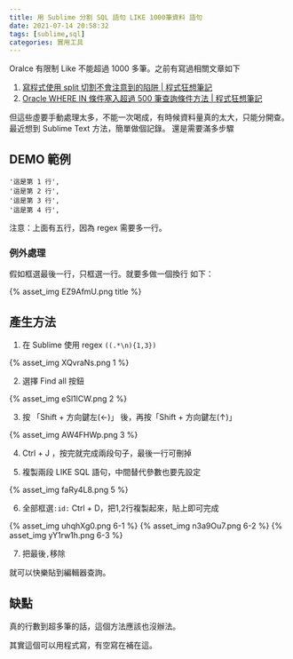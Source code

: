 ```yaml
---
title: 用 Sublime 分割 SQL 語句 LIKE 1000筆資料 語句
date: 2021-07-14 20:58:32
tags: [sublime,sql]
categories: 實用工具
---
```


Oralce 有限制 Like 不能超過 1000 多筆。之前有寫過相關文章如下

1. [寫程式使用 split 切割不會注意到的陷阱 | 程式狂想筆記](https://malagege.github.io/blog/2020/10/28/%E5%AF%AB%E7%A8%8B%E5%BC%8F%E4%BD%BF%E7%94%A8-split-%E5%88%87%E5%89%B2%E4%B8%8D%E6%9C%83%E6%B3%A8%E6%84%8F%E5%88%B0%E7%9A%84%E9%99%B7%E9%98%B1/)
2. [Oracle WHERE IN 條件塞入超過 500 筆查詢條件方法 | 程式狂想筆記](https://malagege.github.io/blog/2021/01/12/Oracle-WHERE-IN-%E6%A2%9D%E4%BB%B6%E5%A1%9E%E5%85%A5%E8%B6%85%E9%81%8E-500-%E7%AD%86%E6%9F%A5%E8%A9%A2%E6%A2%9D%E4%BB%B6%E6%96%B9%E6%B3%95/)

但這些虛要手動處理太多，不能一次喝成，有時候資料量真的太大，只能分開查。最近想到 Sublime Text 方法，簡單做個記錄。
還是需要滿多步驟

<!--more-->

## DEMO 範例

```
'這是第 1 行',
'這是第 2 行',
'這是第 3 行',
'這是第 4 行',

```

注意：上面有五行，因為 regex 需要多一行。

### 例外處理

假如框選最後一行，只框選一行。就要多做一個換行
如下：

{% asset_img EZ9AfmU.png title %}

## 產生方法

1. 在 Sublime 使用 regex `((.*\n){1,3})`

{% asset_img XQvraNs.png 1 %}


2. 選擇 Find all 按鈕

{% asset_img eSl1lCW.png 2 %}


3. 按 「Shift + 方向鍵左(←)」 後，再按「Shift + 方向鍵左(↑)」

{% asset_img AW4FHWp.png 3 %}

4. Ctrl + J ，按完就完成兩段句子，最後一行可刪掉

5. 複製兩段 LIKE SQL 語句，中間替代參數也要先設定

{% asset_img faRy4L8.png 5 %}


6. 全部框選`:id:` Ctrl + D，把1,2行複製起來，貼上即可完成

{% asset_img uhqhXg0.png 6-1 %}
{% asset_img n3a9Ou7.png 6-2 %}
{% asset_img yY1rw1h.png 6-3 %}

7. 把最後`,`移除


就可以快樂貼到編輯器查詢。


## 缺點

真的行數到超多筆的話，這個方法應該也沒辦法。

其實這個可以用程式寫，有空寫在補在這。